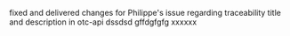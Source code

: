 fixed and delivered changes for Philippe's issue regarding traceability title and description in otc-api
dssdsd
gffdgfgfg
xxxxxx
